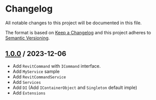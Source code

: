 # Changelog
All notable changes to this project will be documented in this file.

The format is based on [Keep a Changelog](http://keepachangelog.com/en/1.0.0/)
and this project adheres to [Semantic Versioning](http://semver.org/spec/v2.0.0.html).

## [1.0.0] / 2023-12-06
- Add `RevitCommand` with `ICommand` interface.
- Add `MyService` sample
- Add `RevitCommandService`
- Add `Services`
- Add `DI` (Add `IContainerObject` and `Singleton` default imple)
- Add `Extensions`

 
[vNext]: ../../compare/1.0.0...HEAD
[1.0.0]: ../../compare/1.0.0